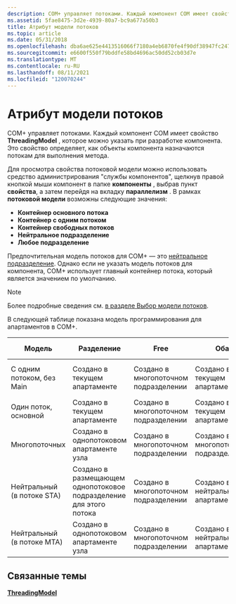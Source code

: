 ```yaml
---
description: COM+ управляет потоками. Каждый компонент COM имеет свойство ThreadingModel, которое можно указать при разработке компонента. Это свойство определяет, как объекты компонентов назначаются потокам для выполнения метода.
ms.assetid: 5fae8475-3d2e-4939-80a7-bc9a677a50b3
title: Атрибут модели потоков
ms.topic: article
ms.date: 05/31/2018
ms.openlocfilehash: dba6ae625e4413516066f7180a4eb6870fe4f90df38947fc2476cfbcc7dfadb3
ms.sourcegitcommit: e6600f550f79bddfe58bd4696ac50dd52cb03d7e
ms.translationtype: MT
ms.contentlocale: ru-RU
ms.lasthandoff: 08/11/2021
ms.locfileid: "120070244"
---
```

# <a name="threading-model-attribute"></a>Атрибут модели потоков

COM+ управляет потоками. Каждый компонент COM имеет свойство **ThreadingModel** , которое можно указать при разработке компонента. Это свойство определяет, как объекты компонента назначаются потокам для выполнения метода.

Для просмотра свойства потоковой модели можно использовать средство администрирования "службы компонентов", щелкнув правой кнопкой мыши компонент в папке **компоненты** , выбрав пункт **свойства**, а затем перейдя на вкладку **параллелизм** . В рамках **потоковой модели** возможны следующие значения:

-   **Контейнер основного потока**
-   **Контейнер с одним потоком**
-   **Контейнер свободных потоков**
-   **Нейтральное подразделение**
-   **Любое подразделение**

Предпочтительная модель потоков для COM+ — это [нейтральное подразделение](neutral-apartments.md). Однако если не указать модель потоков для компонента, COM+ использует главный контейнер потока, который является значением по умолчанию.

> [!Note]  
> Более подробные сведения см. [в разделе Выбор модели потоков](/windows/desktop/com/choosing-the-threading-model).

 

В следующей таблице показана модель программирования для апартаментов в COM+.



| Модель                     | Разделение                                                 | Free                               | Оба                               | нейтральное выражение.                      | Не указано                      |
|---------------------------|-----------------------------------------------------------|------------------------------------|------------------------------------|------------------------------|------------------------------------|
| С одним потоком, без Main | Создано в текущем апартаменте                              | Создано в многопоточном подразделении | Создано в текущем апартаменте       | Создано в нейтральном апартаменте | Создано в основном потоковом подразделении |
| Один поток, основной     | Создано в текущем апартаменте                              | Создано в многопоточном подразделении | Создано в текущем апартаменте       | Создано в нейтральном апартаменте | Создано в текущем апартаменте       |
| Многопоточных             | Создано в однопотоковом апартаменте узла                 | Создано в многопоточном подразделении | Создано в многопоточном подразделении | Создано в нейтральном апартаменте | Создано в основном потоковом подразделении |
| Нейтральный (в потоке STA)   | Создано в размещающем однопотоковое подразделение для этого потока | Создано в многопоточном подразделении | Создано в нейтральном апартаменте       | Создано в нейтральном апартаменте | Создано в основном потоковом подразделении |
| Нейтральный (в потоке MTA)   | Создано в однопотоковом апартаменте узла                 | Создано в многопоточном подразделении | Создано в нейтральном апартаменте       | Создано в нейтральном апартаменте | Создано в основном потоковом подразделении |



 

## <a name="related-topics"></a>Связанные темы

<dl> <dt>

[**ThreadingModel**](components.md)
</dt> </dl>

 

 
